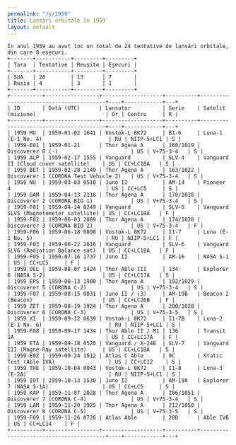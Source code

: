 ```yaml
---
permalink: "/y/1959"
title: Lansări orbitale în 1959
layout: default
---
```


    În anul 1959 au avut loc un total de 24 tentative de lansări orbitale, din care 8 eșecuri.
    +-------+-----------+---------+---------+
    | Țara  | Tentative | Reușite | Eșecuri |
    +-------+-----------+---------+---------+
    | SUA   | 20        | 13      | 7       |
    | Rusia | 4         | 3       | 1       |
    +-------+-----------+---------+---------+
    +----------+-----------------+-------------------+----------+----------------------------------------+----+------------+---+
    | ID       | Dată (UTC)      | Lansator          | Serie    | Satelit (misiune)                      | Or | Centru     | R |
    +----------+-----------------+-------------------+----------+----------------------------------------+----+------------+---+
    | 1959 MU  | 1959-01-02 1641 | Vostok-L 8K72     | B1-6     | Luna-1 (E-1 No. 4)                     | RU | NIIP-5+LC1 | S |
    | 1959-E01 | 1959-01-21      | Thor Agena A      | 160/1019 | Discoverer 0 (-)                       | US | V+75-3-4   | S |
    | 1959 ALP | 1959-02-17 1555 | Vanguard          | SLV-4    | Vanguard II (Cloud cover satellite)    | US | CC+LC18A   | S |
    | 1959 BET | 1959-02-28 2149 | Thor Agena A      | 163/1022 | Discoverer 1 (CORONA Test Vehicle 2)   | US | V+75-3-4   | S |
    | 1959 NU  | 1959-03-03 0510 | Juno II           | AM-14    | Pioneer 4                              | US | CC+LC5     | S |
    | 1959 GAM | 1959-04-13 2118 | Thor Agena A      | 170/1018 | Discoverer 2 (CORONA BIO 1)            | US | V+75-3-4   | S |
    | 1959-F01 | 1959-04-14 0249 | Vanguard          | SLV-5    | Vanguard SLV5 (Magnetometer satellite) | US | CC+LC18A   | F |
    | 1959-F02 | 1959-06-03 2009 | Thor Agena A      | 174/1020 | Discoverer 3 (CORONA BIO 2)            | US | V+75-3-4   | F |
    | 1959-F06 | 1959-06-18 0808 | Vostok-L 8K72     | I1-7     | Luna (E-1 No. 5)                       | RU | NIIP-5+LC1 | F |
    | 1959-F03 | 1959-06-22 2016 | Vanguard          | SLV-6    | Vanguard SLV6 (Radiation Balance sat)  | US | CC+LC18A   | F |
    | 1959-F05 | 1959-07-16 1737 | Juno II           | AM-16    | NASA S-1                               | US | CC+LC5     | F |
    | 1959 DEL | 1959-08-07 1424 | Thor Able III     | 134      | Explorer 6 (NASA S-2)                  | US | CC+LC17A   | S |
    | 1959 EPS | 1959-08-13 1900 | Thor Agena A      | 192/1029 | Discoverer 5 (CORONA C-2)              | US | V+75-3-4   | S |
    | 1959-F07 | 1959-08-15 0031 | Juno II / (3)     | AM-19B   | Beacon 2 (Beacon)                      | US | CC+LC26B   | F |
    | 1959 ZET | 1959-08-19 1924 | Thor Agena A      | 200/1028 | Discoverer 6 (CORONA C-3)              | US | V+75-3-5   | S |
    | 1959 XI  | 1959-09-12 0639 | Vostok-L 8K72     | I1-7B    | Luna-2 (E-1 No. 6)                     | RU | NIIP-5+LC1 | S |
    | 1959-F08 | 1959-09-17 1434 | Thor Able II / M1 | 136      | Transit 1A                             | US | CC+LC17A   | F |
    | 1959 ETA | 1959-09-18 0520 | Vanguard / X-248  | SLV-7    | Vanguard III (Magne-Ray satellite)     | US | CC+LC18A   | S |
    | 1959-E02 | 1959-09-24 1512 | Atlas C Able      | 9C       | Static Test (Able IVA)                 | US | CC+LC12    | S |
    | 1959 THE | 1959-10-04 0043 | Vostok-L 8K72     | I1-8     | Luna-3 (E-2A)                          | RU | NIIP-5+LC1 | S |
    | 1959 IOT | 1959-10-13 1530 | Juno II           | AM-19A   | Explorer 7 (NASA S-1A)                 | US | CC+LC5     | S |
    | 1959 KAP | 1959-11-07 2028 | Thor Agena A      | 206/1051 | Discoverer 7 (CORONA C-4)              | US | V+75-3-4   | S |
    | 1959 LAM | 1959-11-20 1925 | Thor Agena A      | 212/1050 | Discoverer 8 (CORONA C-5)              | US | V+75-3-5   | S |
    | 1959-F09 | 1959-11-26 0726 | Atlas Able        | 20D      | Able IVB                               | US | CC+LC14    | F |
    +----------+-----------------+-------------------+----------+----------------------------------------+----+------------+---+

